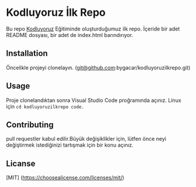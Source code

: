 
# Kodluyoruz İlk Repo
Bu repo [Kodluyoruz](https://www.kodluyoruz.org) Eğitiminde oluşturduğumuz ilk repo. İçeride bir adet README dosyası, bir adet de index.html barındırıyor.

## Installation
Öncelikle projeyi clonelayın. (git@github.com:bygacar/kodluyoruzilkrepo.git)

## Usage
Proje clonelandıktan sonra Visual Studio Code proğramında açınız.
Linux için ```cd kodluyoruzilkrepo code.```

## Contributing
pull requestler kabul edilir.Büyük değişiklikler için, lütfen önce neyi değiştirmek istediğinizi tartışmak için bir konu açınız.

## Licanse
[MIT] (https://choosealicense.com/licenses/mit/)
